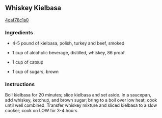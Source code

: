 ## Whiskey Kielbasa

[4caf78c1a0](http://www.food.com/recipe/whiskey-kielbasa-133043)

### Ingredients

 - 4-5 pound of kielbasa, polish, turkey and beef, smoked

 - 1 cup of alcoholic beverage, distilled, whiskey, 86 proof

 - 1 cup of catsup

 - 1 cup of sugars, brown

### Instructions

Boil kielbasa for 20 minutes; slice kielbasa and set aside. In a saucepan, add whiskey, ketchup, and brown sugar; bring to a boil over low heat; cook until well combined. Transfer whiskey mixture and sliced kielbasa to a slow cooker; cook on LOW for 3-4 hours.